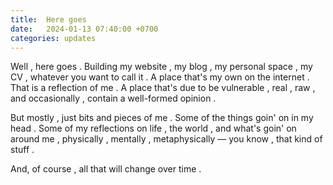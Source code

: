 ```yaml
---
title:  Here goes 
date:   2024-01-13 07:40:00 +0700
categories: updates
---
```


Well , here goes . Building my website , my blog , my personal space , my CV , whatever you want to call it . A place that's my own on the internet . That is a reflection of me . A place that's due to be vulnerable , real , raw , and occasionally , contain a well-formed opinion .

But mostly , just bits and pieces of me . Some of the things goin' on in my head . Some of my reflections on life , the world , and what's goin' on around me , physically , mentally , metaphysically — you know , that kind of stuff . 

And, of course , all that will change over time . 
